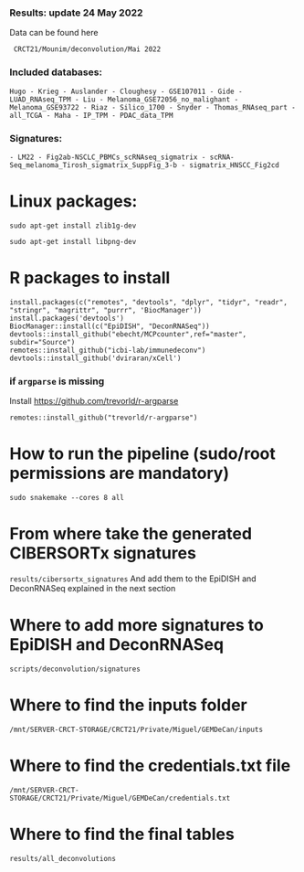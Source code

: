 ### Results: update 24 May 2022
Data can be found here 
~~~
 CRCT21/Mounim/deconvolution/Mai 2022
~~~

### Included databases:
~~~
Hugo - Krieg - Auslander - Cloughesy - GSE107011 - Gide - LUAD_RNAseq_TPM - Liu - Melanoma_GSE72056_no_malighant - Melanoma_GSE93722 - Riaz - Silico_1700 - Snyder - Thomas_RNAseq_part - all_TCGA - Maha - IP_TPM - PDAC_data_TPM
~~~
### Signatures:
~~~
- LM22 - Fig2ab-NSCLC_PBMCs_scRNAseq_sigmatrix - scRNA-Seq_melanoma_Tirosh_sigmatrix_SuppFig_3-b - sigmatrix_HNSCC_Fig2cd
~~~

# Linux packages:
~~~
sudo apt-get install zlib1g-dev

sudo apt-get install libpng-dev
~~~


# R packages to install
~~~
install.packages(c("remotes", "devtools", "dplyr", "tidyr", "readr", "stringr", "magrittr", "purrr", 'BiocManager'))
install.packages('devtools')
BiocManager::install(c("EpiDISH", "DeconRNASeq"))
devtools::install_github("ebecht/MCPcounter",ref="master", subdir="Source")
remotes::install_github("icbi-lab/immunedeconv")
devtools::install_github('dviraran/xCell')
~~~

### if `argparse` is missing
Install https://github.com/trevorld/r-argparse 
~~~
remotes::install_github("trevorld/r-argparse")
~~~


# How to run the pipeline (sudo/root permissions are mandatory)
`sudo snakemake --cores 8 all`

# From where take the generated CIBERSORTx signatures
`results/cibersortx_signatures`
And add them to the EpiDISH and DeconRNASeq explained in the next section

# Where to add more signatures to EpiDISH and DeconRNASeq
`scripts/deconvolution/signatures`

# Where to find the inputs folder
`/mnt/SERVER-CRCT-STORAGE/CRCT21/Private/Miguel/GEMDeCan/inputs`

# Where to find the credentials.txt file
`/mnt/SERVER-CRCT-STORAGE/CRCT21/Private/Miguel/GEMDeCan/credentials.txt`

# Where to find the final tables
`results/all_deconvolutions`
